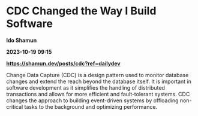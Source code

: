 # CDC Changed the Way I Build Software
**Ido Shamun**

**2023-10-19 09:15**

**https://shamun.dev/posts/cdc?ref=dailydev**

Change Data Capture (CDC) is a design pattern used to monitor database changes and extend the reach beyond the database itself. It is important in software development as it simplifies the handling of distributed transactions and allows for more efficient and fault-tolerant systems. CDC changes the approach to building event-driven systems by offloading non-critical tasks to the background and optimizing performance.